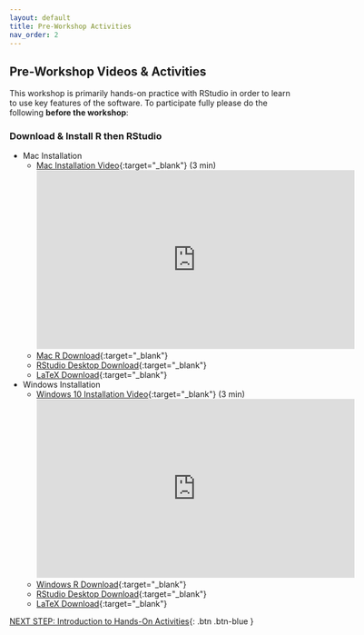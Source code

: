 ```yaml
---
layout: default
title: Pre-Workshop Activities
nav_order: 2
---
```

## Pre-Workshop Videos & Activities
This workshop is primarily hands-on practice with RStudio in order to learn to use key features of the software. To participate fully please do the following **before the workshop**:

### Download & Install R then RStudio

-   Mac Installation
    -   [Mac Installation Video](https://youtu.be/dRkAvBz9Ibc){:target="_blank"} (3 min)
        <iframe width="560" height="315" src="https://www.youtube.com/embed/dRkAvBz9Ibc" title="YouTube video player" frameborder="0" allow="accelerometer; autoplay; clipboard-write; encrypted-media; gyroscope; picture-in-picture" allowfullscreen></iframe>
    -   [Mac R Download](https://bit.ly/dsc-r-mac){:target="_blank"}
    -   [RStudio Desktop Download](http://bit.ly/dsc-rstudio-down){:target="_blank"}
    -   [LaTeX Download](https://www.latex-project.org/get/){:target="_blank"}
-   Windows Installation
    -   [Windows 10 Installation Video](https://youtu.be/HqrqRMnK4XA){:target="_blank"} (3 min)
        <iframe width="560" height="315" src="https://www.youtube.com/embed/HqrqRMnK4XA" title="YouTube video player" frameborder="0" allow="accelerometer; autoplay; clipboard-write; encrypted-media; gyroscope; picture-in-picture" allowfullscreen></iframe>
    -   [Windows R Download](http://bit.ly/dsc-r-win){:target="_blank"}
    -   [RStudio Desktop Download](http://bit.ly/dsc-rstudio-down){:target="_blank"}
    -   [LaTeX Download](https://www.latex-project.org/get/){:target="_blank"}

[NEXT STEP: Introduction to Hands-On Activities](activities-intro.html){: .btn .btn-blue }
